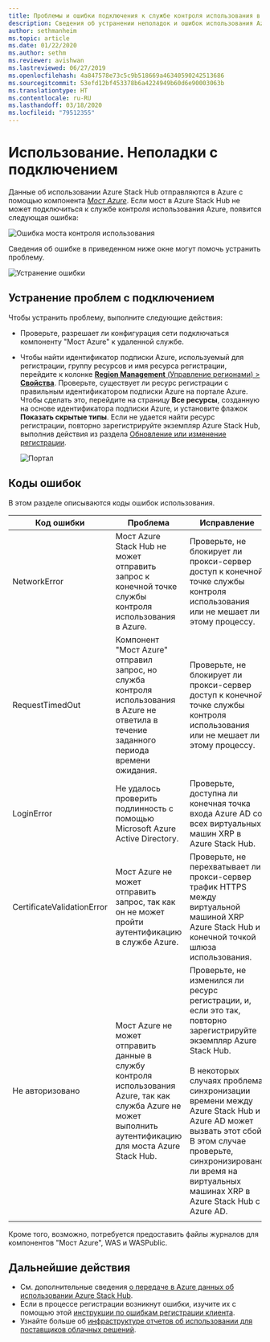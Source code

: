 ```yaml
---
title: Проблемы и ошибки подключения к службе контроля использования в Azure Stack Hub
description: Сведения об устранении неполадок и ошибок использования Azure Stack Hub.
author: sethmanheim
ms.topic: article
ms.date: 01/22/2020
ms.author: sethm
ms.reviewer: avishwan
ms.lastreviewed: 06/27/2019
ms.openlocfilehash: 4a847578e73c5c9b518669a46340590242513686
ms.sourcegitcommit: 53efd12bf453378b6a4224949b60d6e90003063b
ms.translationtype: HT
ms.contentlocale: ru-RU
ms.lasthandoff: 03/18/2020
ms.locfileid: "79512355"
---
```

# <a name="usage-connectivity-errors"></a>Использование. Неполадки с подключением

Данные об использовании Azure Stack Hub отправляются в Azure с помощью компонента [*Мост Azure*](azure-stack-usage-reporting.md). Если мост в Azure Stack Hub не может подключиться к службе контроля использования Azure, появится следующая ошибка:

![Ошибка моста контроля использования](media/azure-stack-usage-issues/usageerror2.png)

Сведения об ошибке в приведенном ниже окне могут помочь устранить проблему.

![Устранение ошибки](media/azure-stack-usage-issues/usageerror3.png)

## <a name="resolve-connectivity-issues"></a>Устранение проблем с подключением

Чтобы устранить проблему, выполните следующие действия:

- Проверьте, разрешает ли конфигурация сети подключаться компоненту "Мост Azure" к удаленной службе.

- Чтобы найти идентификатор подписки Azure, используемый для регистрации, группу ресурсов и имя ресурса регистрации, перейдите к колонке [**Region Management** (Управление регионами) > **Свойства**](azure-stack-registration.md#verify-azure-stack-hub-registration). Проверьте, существует ли ресурс регистрации с правильным идентификатором подписки Azure на портале Azure. Чтобы сделать это, перейдите на страницу **Все ресурсы**, созданную на основе идентификатора подписки Azure, и установите флажок **Показать скрытые типы**. Если не удается найти ресурс регистрации, повторно зарегистрируйте экземпляр Azure Stack Hub, выполнив действия из раздела [Обновление или изменение регистрации](azure-stack-registration.md#renew-or-change-registration).

  ![Портал](media/azure-stack-usage-issues/stackres.png)

## <a name="error-codes"></a>Коды ошибок

В этом разделе описываются коды ошибок использования.

| Код ошибки                 | Проблема                                                                                                                                             | Исправление                                                                                                                                                                                                                                                                                        |
|----------------------------|---------------------------------------------------------------------------------------------------------------------------------------------------|----------------------------------------------------------------------------------------------------------------------------------------------------------------------------------------------------------------------------------------------------------------------------------------------------|
| NetworkError               | Мост Azure Stack Hub не может отправить запрос к конечной точке службы контроля использования в Azure.                                                            | Проверьте, не блокирует ли прокси-сервер доступ к конечной точке службы контроля использования или не мешает ли этому процессу.                                                                                                                                                                                                             |
| RequestTimedOut            | Компонент "Мост Azure" отправил запрос, но служба контроля использования в Azure не ответила в течение заданного периода времени ожидания.                             | Проверьте, не блокирует ли прокси-сервер доступ к конечной точке службы контроля использования или не мешает ли этому процессу.                                                                                                                                                                                                                        |
| LoginError                 | Не удалось проверить подлинность с помощью Microsoft Azure Active Directory.                                                                                                             | Проверьте, доступна ли конечная точка входа Azure AD со всех виртуальных машин XRP в Azure Stack Hub.                                                                                                                                                                                                                     |
| CertificateValidationError | Мост Azure не может отправить запрос, так как он не может пройти аутентификацию в службе Azure.                                    | Проверьте, не перехватывает ли прокси-сервер трафик HTTPS между виртуальной машиной XRP Azure Stack Hub и конечной точкой шлюза использования.                                                                                                                                                                                      |
| Не авторизовано               | Мост Azure не может отправить данные в службу контроля использования Azure, так как служба Azure не может выполнить аутентификацию для моста Azure Stack Hub. | Проверьте, не изменился ли ресурс регистрации, и, если это так, повторно зарегистрируйте экземпляр Azure Stack Hub. <br><br> В некоторых случаях проблема синхронизации времени между Azure Stack Hub и Azure AD может вызвать этот сбой. В этом случае проверьте, синхронизировано ли время на виртуальных машинах XRP в Azure Stack Hub с Azure AD. |
|                            |                                                                                                                                                   |                                                                                                                                                                                                                                                                                                    |

Кроме того, возможно, потребуется предоставить файлы журналов для компонентов "Мост Azure", WAS и WASPublic.

## <a name="next-steps"></a>Дальнейшие действия

- См. дополнительные сведения [о передаче в Azure данных об использовании Azure Stack Hub](azure-stack-usage-reporting.md).
- Если в процессе регистрации возникнут ошибки, изучите их с помощью этой [инструкции по ошибкам регистрации клиента](azure-stack-registration-errors.md).
- Узнайте больше об [инфраструктуре отчетов об использовании для поставщиков облачных решений](azure-stack-csp-ref-infrastructure.md).
